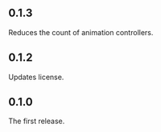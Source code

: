 ## 0.1.3

Reduces the count of animation controllers.

## 0.1.2

Updates license.

## 0.1.0

The first release.